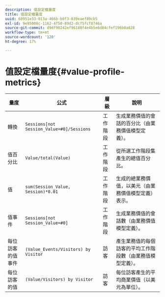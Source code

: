 ```yaml
---
description: 值設定檔量度
title: 值設定檔量度
uuid: 68951e33-013a-466b-b0f3-839eaef89cb5
exl-id: 9e95008c-1162-4f50-89d2-dcf5fcf8746a
source-git-commit: d9df90242ef96188f4e4b5e6d04cfef196b0a628
workflow-type: tm+mt
source-wordcount: '120'
ht-degree: 17%

---
```


# 值設定檔量度{#value-profile-metrics}

| 量度 | 公式 | 層級 | 說明 |
|---|---|---|---|
| 轉換 | `Sessions[not Session_Value=#0]/Sessions` | 工作階段 | 生成業務價值的會話的百分比（由業務價值模型定義）。 |
| 值百分比 | `Value/total(Value)` | 工作階段 | 從所選工作階段集產生的總值百分比。 |
| 值 | `sum(Session_Value, Session)*0.01` | 工作階段 | 生成的總業務價值，以美元（由業務價值模型定義）表示。 |
| 值事件 | `Sessions[not Session_Value=#0]` | 工作階段 | 生成業務價值的會話數（由業務價值模型定義）。 |
| 每位訪客的值事件 | `(Value_Events/Visitors) by Visitor` | 訪客 | 產生業務值的每個訪客的平均工作階段數（由業務值模型定義）。 |
| 每位訪客的值 | `(Value/Visitors) by Visitor` | 訪客 | 每位訪客產生的平均商業價值（以美元為單位）。 |
